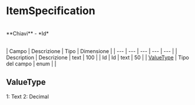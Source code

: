 # ItemSpecification

<br>
**Chiavi**
- *Id*
<br><br>

| Campo | Descrizione | Tipo | Dimensione | 
| --- | --- | --- | --- | --- |
| Description | Descrizione | text | 100 |
| Id | Id | text | 50 |
| [ValueType](#ValueType) | Tipo del campo | enum |  |

ValueType
---
1: Text
2: Decimal

